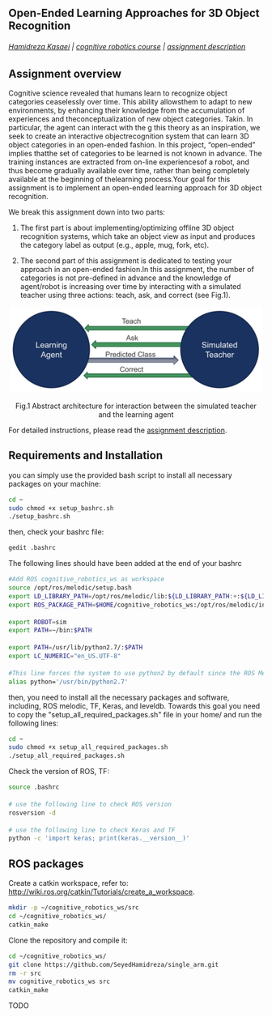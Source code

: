## Open-Ended Learning Approaches for 3D Object Recognition

###### [Hamidreza Kasaei](https://hkasaei.github.io/) | [cognitive robotics course](https://rugcognitiverobotics.github.io/) | [assignment description](https://github.com/SeyedHamidreza/cognitive_robotics_ws/blob/main/first_assignment_cognitive_robotics.pdf)
##



## Assignment overview
Cognitive science revealed that humans learn to recognize object categories ceaselessly over time. This ability allowsthem to adapt to new environments,  by enhancing their knowledge from the accumulation of experiences and theconceptualization of new object categories. Takin. In particular, the agent can interact with the g this theory as an inspiration, we seek to create an interactive objectrecognition system that can learn 3D object categories in an open-ended fashion. In this project, “open-ended” implies thatthe set of categories to be learned is not known in advance. The training instances are extracted from on-line experiencesof a robot, and thus become gradually available over time, rather than being completely available at the beginning of thelearning process.Your  goal  for  this  assignment  is  to  implement  an  open-ended  learning  approach for 3D object recognition. 

We break this assignment down into two parts:
1. The first part is about implementing/optimizing offline 3D object recognition systems, which take an object view as input and produces the category label as output (e.g., apple, mug, fork, etc).

2. The second part of this assignment is dedicated to testing your approach in an open-ended fashion.In this assignment, the number of categories is not pre-defined in advance and the knowledge of agent/robot is increasing over time by interacting with a simulated teacher using three actions: teach, ask, and correct (see Fig.1).

<p align="center">
  <img src="images/simulated_user.jpg" width="500" title="">
</p>
<p align="center">
  Fig.1 Abstract architecture for interaction between the simulated teacher and the learning agent
</p>

For detailed instructions, please read the [assignment description](https://github.com/SeyedHamidreza/cognitive_robotics_ws/blob/main/first_assignment_cognitive_robotics.pdf).

## Requirements and Installation

you can simply use the provided bash script to install all necessary packages on your machine:

```bash
cd ~
sudo chmod +x setup_bashrc.sh
./setup_bashrc.sh
```

then, check your bashrc file: 

```bash
gedit .bashrc

```

The following lines should have been added at the end of your bashrc

```bash
#Add ROS cognitive_robotics_ws as workspace
source /opt/ros/melodic/setup.bash
export LD_LIBRARY_PATH=/opt/ros/melodic/lib:${LD_LIBRARY_PATH:+:${LD_LIBRARY_PATH}}
export ROS_PACKAGE_PATH=$HOME/cognitive_robotics_ws:/opt/ros/melodic/include:${ROS_PACKAGE_PATH}

export ROBOT=sim
export PATH=~/bin:$PATH

export PATH=/usr/lib/python2.7/:$PATH
export LC_NUMERIC="en_US.UTF-8" 

#This line forces the system to use python2 by default since the ROS Melodic still works based on python2
alias python='/usr/bin/python2.7'

```


then, you need to install all the necessary packages and software, including, ROS melodic, TF, Keras, and leveldb. 
Towards this goal you need to copy the "setup_all_required_packages.sh" file in your home/ and run the following lines: 

```bash
cd ~
sudo chmod +x setup_all_required_packages.sh
./setup_all_required_packages.sh
```

Check the version of ROS, TF:

```bash
source .bashrc

# use the following line to check ROS version
rosversion -d

# use the following line to check Keras and TF
python -c 'import keras; print(keras.__version__)'

```

## ROS packages


Create a catkin workspace, refer to: http://wiki.ros.org/catkin/Tutorials/create_a_workspace.

```sh
mkdir -p ~/cognitive_robotics_ws/src
cd ~/cognitive_robotics_ws/
catkin_make
```

Clone the repository and compile it:

```sh
cd ~/cognitive_robotics_ws/
git clone https://github.com/SeyedHamidreza/single_arm.git
rm -r src 
mv cognitive_robotics_ws src
catkin_make
```

TODO
